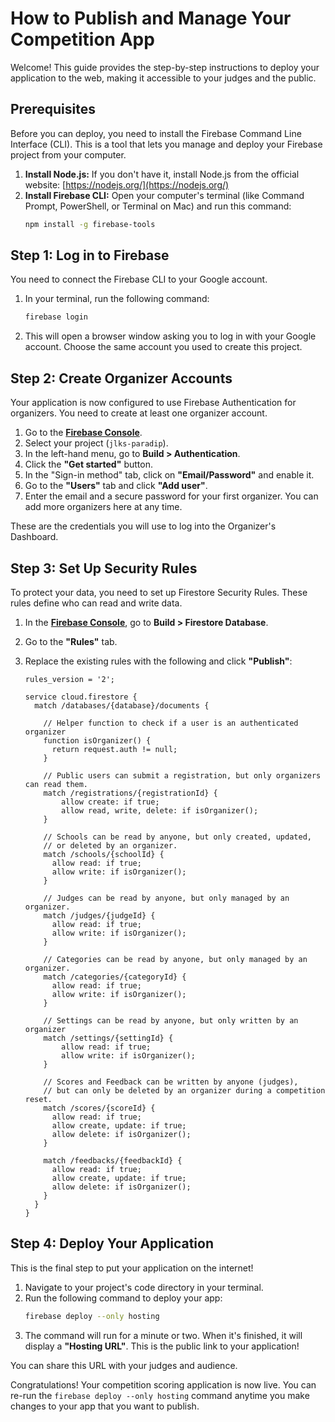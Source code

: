 
# How to Publish and Manage Your Competition App

Welcome! This guide provides the step-by-step instructions to deploy your application to the web, making it accessible to your judges and the public.

## Prerequisites

Before you can deploy, you need to install the Firebase Command Line Interface (CLI). This is a tool that lets you manage and deploy your Firebase project from your computer.

1.  **Install Node.js:** If you don't have it, install Node.js from the official website: [https://nodejs.org/](https://nodejs.org/)
2.  **Install Firebase CLI:** Open your computer's terminal (like Command Prompt, PowerShell, or Terminal on Mac) and run this command:
    ```bash
    npm install -g firebase-tools
    ```

## Step 1: Log in to Firebase

You need to connect the Firebase CLI to your Google account.

1.  In your terminal, run the following command:
    ```bash
    firebase login
    ```
2.  This will open a browser window asking you to log in with your Google account. Choose the same account you used to create this project.

## Step 2: Create Organizer Accounts

Your application is now configured to use Firebase Authentication for organizers. You need to create at least one organizer account.

1.  Go to the **[Firebase Console](https://console.firebase.google.com/)**.
2.  Select your project (`jlks-paradip`).
3.  In the left-hand menu, go to **Build > Authentication**.
4.  Click the **"Get started"** button.
5.  In the "Sign-in method" tab, click on **"Email/Password"** and enable it.
6.  Go to the **"Users"** tab and click **"Add user"**.
7.  Enter the email and a secure password for your first organizer. You can add more organizers here at any time.

These are the credentials you will use to log into the Organizer's Dashboard.

## Step 3: Set Up Security Rules

To protect your data, you need to set up Firestore Security Rules. These rules define who can read and write data.

1.  In the **[Firebase Console](https://console.firebase.google.com/)**, go to **Build > Firestore Database**.
2.  Go to the **"Rules"** tab.
3.  Replace the existing rules with the following and click **"Publish"**:

    ```
    rules_version = '2';

    service cloud.firestore {
      match /databases/{database}/documents {

        // Helper function to check if a user is an authenticated organizer
        function isOrganizer() {
          return request.auth != null;
        }

        // Public users can submit a registration, but only organizers can read them.
        match /registrations/{registrationId} {
            allow create: if true;
            allow read, write, delete: if isOrganizer();
        }

        // Schools can be read by anyone, but only created, updated,
        // or deleted by an organizer.
        match /schools/{schoolId} {
          allow read: if true;
          allow write: if isOrganizer();
        }

        // Judges can be read by anyone, but only managed by an organizer.
        match /judges/{judgeId} {
          allow read: if true;
          allow write: if isOrganizer();
        }

        // Categories can be read by anyone, but only managed by an organizer.
        match /categories/{categoryId} {
          allow read: if true;
          allow write: if isOrganizer();
        }
        
        // Settings can be read by anyone, but only written by an organizer
        match /settings/{settingId} {
            allow read: if true;
            allow write: if isOrganizer();
        }

        // Scores and Feedback can be written by anyone (judges),
        // but can only be deleted by an organizer during a competition reset.
        match /scores/{scoreId} {
          allow read: if true;
          allow create, update: if true;
          allow delete: if isOrganizer();
        }

        match /feedbacks/{feedbackId} {
          allow read: if true;
          allow create, update: if true;
          allow delete: if isOrganizer();
        }
      }
    }
    ```

## Step 4: Deploy Your Application

This is the final step to put your application on the internet!

1.  Navigate to your project's code directory in your terminal.
2.  Run the following command to deploy your app:
    ```bash
    firebase deploy --only hosting
    ```
3.  The command will run for a minute or two. When it's finished, it will display a **"Hosting URL"**. This is the public link to your application!

You can share this URL with your judges and audience.

Congratulations! Your competition scoring application is now live. You can re-run the `firebase deploy --only hosting` command anytime you make changes to your app that you want to publish.

    